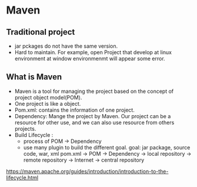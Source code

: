 # Maven

## Traditional project
- jar pckages do not have the same version.
- Hard to maintain. For example, open Project that develop at linux environment at window environmenmt will appear some error.

## What is Maven
- Maven is a tool for managing the project based on the concept of project object model(POM).
- One project is like a object.
- Pom.xml: contains the information of one project.
- Dependency: Mange the project by Maven. Our project can be a resource for other use, and we can also use resource from others projects. 
- Build Lifecycle : 
  - process of POM -> Dependency
  - use many plugin to build the different goal. goal: jar package, source code, war, xml 
pom.xml -> POM -> Dependency -> local repository -> remote repository -> Internet -> central repository

https://maven.apache.org/guides/introduction/introduction-to-the-lifecycle.html
